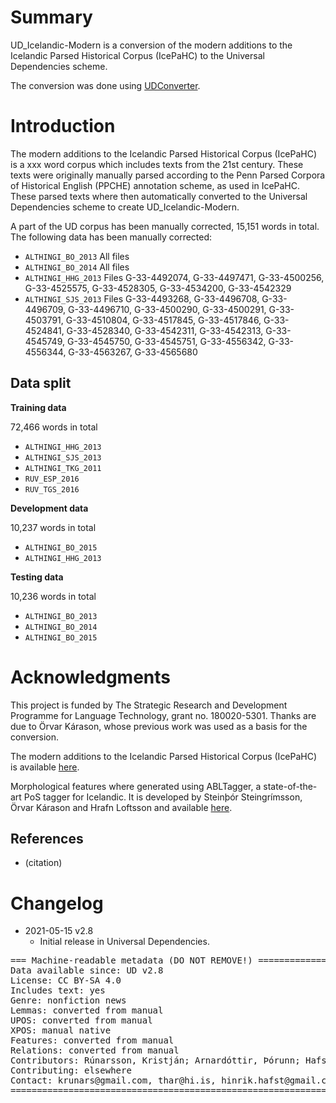 # Summary

UD_Icelandic-Modern is a conversion of the modern additions to the Icelandic Parsed Historical Corpus (IcePaHC) to the Universal Dependencies scheme.

The conversion was done using [UDConverter](https://github.com/thorunna/UDConverter).


# Introduction

The modern additions to the Icelandic Parsed Historical Corpus (IcePaHC) is a xxx word corpus which includes texts from the 21st century. These texts were originally manually parsed according to the Penn Parsed Corpora of Historical English (PPCHE) annotation scheme, as used in IcePaHC. These parsed texts where then automatically converted to the Universal Dependencies scheme to create UD_Icelandic-Modern.

A part of the UD corpus has been manually corrected, 15,151 words in total. The following data has been manually corrected:
- `ALTHINGI_BO_2013` All files
- `ALTHINGI_BO_2014` All files
- `ALTHINGI_HHG_2013` Files G-33-4492074, G-33-4497471, G-33-4500256, G-33-4525575, G-33-4528305, G-33-4534200, G-33-4542329
- `ALTHINGI_SJS_2013` Files G-33-4493268, G-33-4496708, G-33-4496709, G-33-4496710, G-33-4500290, G-33-4500291, G-33-4503791, G-33-4510804, G-33-4517845, G-33-4517846, G-33-4524841, G-33-4528340, G-33-4542311, G-33-4542313, G-33-4545749, G-33-4545750, G-33-4545751, G-33-4556342, G-33-4556344, G-33-4563267, G-33-4565680

## Data split

**Training data**

72,466 words in total

- `ALTHINGI_HHG_2013`
- `ALTHINGI_SJS_2013`
- `ALTHINGI_TKG_2011`
- `RUV_ESP_2016`
- `RUV_TGS_2016`

**Development data**

10,237 words in total

- `ALTHINGI_BO_2015`
- `ALTHINGI_HHG_2013`


**Testing data**

10,236 words in total

- `ALTHINGI_BO_2013`
- `ALTHINGI_BO_2014`
- `ALTHINGI_BO_2015`


# Acknowledgments

This project is funded by The Strategic Research and Development Programme for Language Technology, grant no. 180020-5301. Thanks are due to Örvar Kárason, whose previous work was used as a basis for the conversion.

The modern additions to the Icelandic Parsed Historical Corpus (IcePaHC) is available [here](https://github.com/antonkarl/icecorpus/tree/master/finished/additions2019).

Morphological features where generated using ABLTagger, a state-of-the-art PoS tagger for Icelandic. It is developed by Steinþór Steingrímsson, Örvar Kárason and Hrafn Loftsson and available [here](https://github.com/steinst/ABLTagger).

## References

* (citation)


# Changelog

* 2021-05-15 v2.8
  * Initial release in Universal Dependencies.


<pre>
=== Machine-readable metadata (DO NOT REMOVE!) ================================
Data available since: UD v2.8
License: CC BY-SA 4.0
Includes text: yes
Genre: nonfiction news
Lemmas: converted from manual
UPOS: converted from manual
XPOS: manual native
Features: converted from manual
Relations: converted from manual
Contributors: Rúnarsson, Kristján; Arnardóttir, Þórunn; Hafsteinsson, Hinrik; Barkarson, Starkaður; Jónsdóttir, Hildur; Steingrímsson, Steinþór; Sigurðsson, Einar Freyr
Contributing: elsewhere
Contact: krunars@gmail.com, thar@hi.is, hinrik.hafst@gmail.com, starkadur.barkarson@arnastofnun.is, hildur.jonsdottir@gmail.com, steinthor.steingrimsson@arnastofnun.is, einar.freyr.sigurdsson@arnastofnun.is
===============================================================================
</pre>
